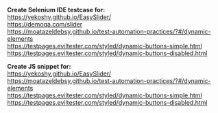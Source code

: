 **Create Selenium IDE testcase for:** <br>
https://yekoshy.github.io/EasySlider/<br>
https://demoqa.com/slider <br>
https://moatazeldebsy.github.io/test-automation-practices/?#/dynamic-elements<br>
https://testpages.eviltester.com/styled/dynamic-buttons-simple.html<br>
https://testpages.eviltester.com/styled/dynamic-buttons-disabled.html<br>

**Create JS snippet for:** <br>
https://yekoshy.github.io/EasySlider/<br>
https://moatazeldebsy.github.io/test-automation-practices/?#/dynamic-elements<br>
https://testpages.eviltester.com/styled/dynamic-buttons-simple.html<br>
https://testpages.eviltester.com/styled/dynamic-buttons-disabled.html<br>


